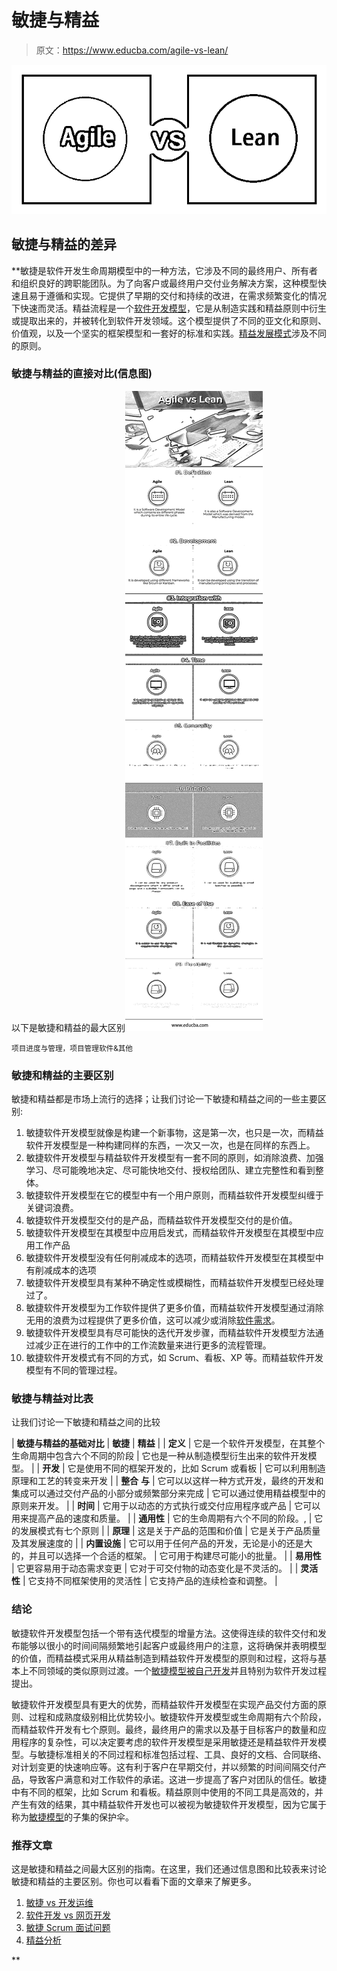 # 敏捷与精益

> 原文：<https://www.educba.com/agile-vs-lean/>

![Agile vs Lean](img/fb8def41a6afdc1523f379962843823e.png)



## 敏捷与精益的差异

 **敏捷是软件开发生命周期模型中的一种方法，它涉及不同的最终用户、所有者和组织良好的跨职能团队。为了向客户或最终用户交付业务解决方案，这种模型快速且易于遵循和实现。它提供了早期的交付和持续的改进，在需求频繁变化的情况下快速而灵活。精益流程是一个[软件开发模型](https://www.educba.com/software-development-vs-web-development/)，它是从制造实践和精益原则中衍生或提取出来的，并被转化到软件开发领域。这个模型提供了不同的亚文化和原则、价值观，以及一个坚实的框架模型和一套好的标准和实践。[精益发展模式](https://www.educba.com/lean-analytics/)涉及不同的原则。

### 敏捷与精益的直接对比(信息图)

以下是敏捷和精益的最大区别![Agile-vs-Lean](img/83fcdcb27b4090eee53f8173bcba5b0e.png)



<small>项目进度与管理，项目管理软件&其他</small>

### 敏捷和精益的主要区别

敏捷和精益都是市场上流行的选择；让我们讨论一下敏捷和精益之间的一些主要区别:

1.  敏捷软件开发模型就像是构建一个新事物，这是第一次，也只是一次，而精益软件开发模型是一种构建同样的东西，一次又一次，也是在同样的东西上。
2.  敏捷软件开发模型与精益软件开发模型有一套不同的原则，如消除浪费、加强学习、尽可能晚地决定、尽可能快地交付、授权给团队、建立完整性和看到整体。
3.  敏捷软件开发模型在它的模型中有一个用户原则，而精益软件开发模型纠缠于关键词浪费。
4.  敏捷软件开发模型交付的是产品，而精益软件开发模型交付的是价值。
5.  敏捷软件开发模型在其模型中应用启发式，而精益软件开发模型在其模型中应用工作产品
6.  敏捷软件开发模型没有任何削减成本的选项，而精益软件开发模型在其模型中有削减成本的选项
7.  敏捷软件开发模型具有某种不确定性或模糊性，而精益软件开发模型已经处理过了。
8.  敏捷软件开发模型为工作软件提供了更多价值，而精益软件开发模型通过消除无用的浪费为过程提供了更多价值，这可以减少或消除[软件需求](https://www.educba.com/career-as-a-software-developers/)。
9.  敏捷软件开发模型具有尽可能快的迭代开发步骤，而精益软件开发模型方法通过减少正在进行的工作中的工作流数量来进行更多的流程管理。
10.  敏捷软件开发模式有不同的方式，如 Scrum、看板、XP 等。而精益软件开发模型有不同的管理过程。

### 敏捷与精益对比表

让我们讨论一下敏捷和精益之间的比较

| ****敏捷与精益的基础对比**** | **敏捷** | **精益** |
| **定义** | 它是一个软件开发模型，在其整个生命周期中包含六个不同的阶段 | 它也是一种从制造模型衍生出来的软件开发模型。 |
| **开发** | 它是使用不同的框架开发的，比如 Scrum 或看板 | 它可以利用制造原理和工艺的转变来开发 |
| **整合** **与** | 它可以以这样一种方式开发，最终的开发和集成可以通过交付产品的小部分或频繁部分来完成 | 它可以通过使用精益模型中的原则来开发。 |
| **时间** | 它用于以动态的方式执行或交付应用程序或产品 | 它可以用来提高产品的速度和质量。 |
| **通用性** | 它的生命周期有六个不同的阶段。, | 它的发展模式有七个原则 |
| **原理** | 这是关于产品的范围和价值 | 它是关于产品质量及其发展速度的 |
| **内置设施** | 它可以用于任何产品的开发，无论是小的还是大的，并且可以选择一个合适的框架。 | 它可用于构建尽可能小的批量。 |
| **易用性** | 它更容易用于动态需求变更 | 它对于可交付物的动态变化是不灵活的。 |
| **灵活性** | 它支持不同框架使用的灵活性 | 它支持产品的连续检查和调整。 |

### 结论

敏捷软件开发模型包括一个带有迭代模型的增量方法。这使得连续的软件交付和发布能够以很小的时间间隔频繁地引起客户或最终用户的注意，这将确保并表明模型的价值，而精益模式采用从精益制造到精益软件开发模型的原则和过程，这将与基本上不同领域的类似原则过渡。一个[敏捷模型被自己开发](https://www.educba.com/agile-coach-interview-questions/)并且特别为软件开发过程提出。

敏捷软件开发模型具有更大的优势，而精益软件开发模型在实现产品交付方面的原则、过程和成熟度级别相比优势较小。敏捷软件开发模型或生命周期有六个阶段，而精益软件开发有七个原则。最终，最终用户的需求以及基于目标客户的数量和应用程序的复杂性，可以决定要考虑的软件开发模型是采用敏捷还是精益软件开发模型。与敏捷标准相关的不同过程和标准包括过程、工具、良好的文档、合同联络、对计划变更的快速响应等。这有利于客户在早期交付，并以频繁的时间间隔交付产品，导致客户满意和对工作软件的承诺。这进一步提高了客户对团队的信任。敏捷中有不同的框架，比如 Scrum 和看板。精益原则中使用的不同工具是高效的，并产生有效的结果，其中精益软件开发也可以被视为敏捷软件开发模型，因为它属于称为[敏捷模型](https://www.educba.com/agile-vs-waterfall-project-management/)的子集的保护伞。

### 推荐文章

这是敏捷和精益之间最大区别的指南。在这里，我们还通过信息图和比较表来讨论敏捷和精益的主要区别。你也可以看看下面的文章来了解更多。

1.  [敏捷 vs 开发运维](https://www.educba.com/agile-vs-devops/)
2.  [软件开发 vs 网页开发](https://www.educba.com/software-development-vs-web-development/)
3.  [敏捷 Scrum 面试问题](https://www.educba.com/agile-scrum-interview-questions/)
4.  [精益分析](https://www.educba.com/lean-analytics/)





**